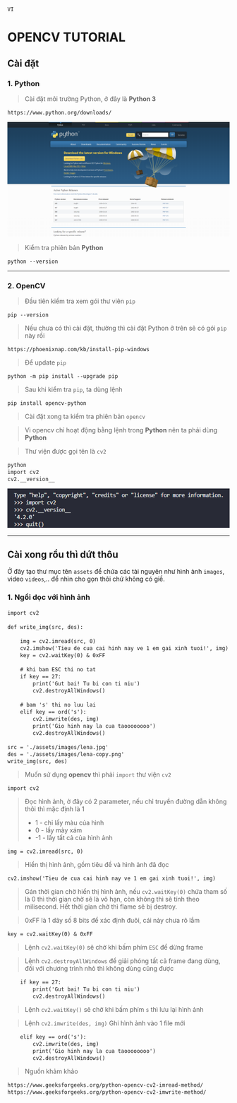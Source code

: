 `VI`
# OPENCV TUTORIAL

## Cài đặt

### 1. Python

> Cài đặt môi trường Python, ở đây là **Python 3**

```
https://www.python.org/downloads/
```

![setting-python-3](/assets/images/setting-python-3.png)


> Kiểm tra phiên bản **Python**

```
python --version
```
---

### 2. OpenCV

> Đầu tiên kiểm tra xem gói thư viên `pip`

```
pip --version
```

> Nếu chưa có thì cài đặt, thường thì cài đặt Python ở trên sẽ có gói `pip` này rồi

```
https://phoenixnap.com/kb/install-pip-windows
```

> Để update `pip`

```
python -m pip install --upgrade pip
```

> Sau khi kiểm tra `pip`, ta dùng lệnh

```
pip install opencv-python
```

> Cài đặt xong ta kiểm tra phiên bản `opencv` 

> Vì opencv chỉ hoạt động bằng lệnh trong **Python** nên ta phải dùng **Python**

> Thư viện được gọi tên là `cv2`

```
python
import cv2
cv2.__version__
```

![setting-check-opencv.png](/assets/images/setting-check-opencv.png)

---

## Cài xong rồu thì dứt thôu

Ở đây tạo thư mục tên `assets` để chứa các tài nguyên như hình ảnh `images`, video `videos`,.. để nhìn cho gọn thôi chứ không có giề.

### 1. Ngồi dọc với hình ảnh


```
import cv2

def write_img(src, des):

    img = cv2.imread(src, 0)
    cv2.imshow('Tieu de cua cai hinh nay ve 1 em gai xinh tuoi!', img)
    key = cv2.waitKey(0) & 0xFF

    # khi bam ESC thi no tat
    if key == 27:
        print('Gut bai! Tu bi con ti niu')
        cv2.destroyAllWindows()

    # bam 's' thi no luu lai
    elif key == ord('s'):
        cv2.imwrite(des, img)
        print('Gio hinh nay la cua taoooooooo')
        cv2.destroyAllWindows()

src = './assets/images/lena.jpg'
des = './assets/images/lena-copy.png'
write_img(src, des)
```

> Muốn sử dụng **opencv** thì phải `import` thư viện `cv2`

```
import cv2
```

> Đọc hình ảnh, ở đây có 2 parameter, nếu chỉ truyền đường dẫn không thôi thì mặc định là 1
> - 1 -     chỉ lấy màu của hình
> - 0 -     lấy mày xám
> - -1 -    lấy tất cả của hình ảnh

```
img = cv2.imread(src, 0)
```

> Hiển thị hình ảnh, gồm tiêu đề và hình ảnh đã đọc

```
cv2.imshow('Tieu de cua cai hinh nay ve 1 em gai xinh tuoi!', img)
```

> Gán thời gian chờ hiển thị hình ảnh, nếu `cv2.waitKey(0)` chứa tham số là 0 thì thời gian chờ sẽ là vô hạn, còn không thì sẽ tính theo milisecond. Hết thời gian chờ thì flame sẽ bị destroy.

> 0xFF là 1 dãy số 8 bits để xác định đuôi, cái này chưa rõ lắm

```
key = cv2.waitKey(0) & 0xFF
```

> Lệnh `cv2.waitKey(0)` sẽ chờ khi bấm phím `ESC` để dừng frame

> Lệnh `cv2.destroyAllWindows` để giải phóng tất cả frame đang dùng, đối với chương trình nhỏ thì không dùng cũng được

```
    if key == 27:
        print('Gut bai! Tu bi con ti niu')
        cv2.destroyAllWindows()
```

> Lệnh `cv2.waitKey()` sẽ chờ khi bấm phím `s` thì lưu lại hình ảnh

> Lệnh `cv2.imwrite(des, img)` Ghi hình ảnh vào 1 file mới

```
    elif key == ord('s'):
        cv2.imwrite(des, img)
        print('Gio hinh nay la cua taoooooooo')
        cv2.destroyAllWindows()
```

> Nguồn khảm khảo

```
https://www.geeksforgeeks.org/python-opencv-cv2-imread-method/
https://www.geeksforgeeks.org/python-opencv-cv2-imwrite-method/
```